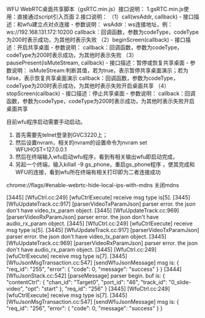  WFU WebRTC桌面共享脚本（gsRTC.min.js）接口说明：
  1.gsRTC.min.js使用：直接通过script引入页面
  2.接口说明：
（1）call(wsAddr, callback)
        - 接口描述：和wfu建立点对点连接
        - 参数说明：
               wsAddr：ws连接地址，例：ws://192.168.131.172:10200
               callback：回调函数，参数为codeType，codeType为200时表示成功，为其他时表示失败
（2）beginScreen(callback)
         - 接口描述：开启共享桌面
         - 参数说明：
               callback：回调函数，参数为codeType，codeType为200时表示成功，为其他时表示失败
（3）pausePresent(isMuteStream, callback)
         - 接口描述：暂停或恢复共享桌面
         - 参数说明：
               isMuteStream:判断其值，若为true，表示暂停共享桌面演示；若为false，表示恢复共享桌面演示
               callback：回调函数，参数为codeType，codeType为200时表示成功，为其他时表示失败开启桌面共享
（4）stopScreen(callback)
         - 接口描述：停止共享桌面
         - 参数说明：
                callback：回调函数，参数为codeType，codeType为200时表示成功，为其他时表示失败开启桌面共享










目前wfu程序启动需要手动启动。
1. 首先需要先telnet登录到GVC3220上；
2. 然后设置nvram，相关的nvram的设置命令为nvram set WFUHOST=127.0.0.1
3. 然后在终端输入wfu启动wfu程序，看到有相关输出wfu即启动完成，
4. 另起一个终端，输入killall -9 gs_phone，重启gs_phone程序 ，使其完成和WFU的连接，看到wfu所在终端有相关打印即为二者连接成功 



chrome://flags/#enable-webrtc-hide-local-ips-with-mdns  关闭mdns



[3445] [WfuCtrl.cc:249] [wfuCtrlExecute] receive msg type is[5].
[3445] [WfuUpdateTrack.cc:917] [parserVideoTxParamJson] parser error. the json don't have video_tx_param object.
[3445] [WfuUpdateTrack.cc:969] [parserVideoRxParamJson] parser error. the json don't have audio_rx_param object.
[3445] [WfuCtrl.cc:249] [wfuCtrlExecute] receive msg type is[5].
[3445] [WfuUpdateTrack.cc:917] [parserVideoTxParamJson] parser error. the json don't have video_tx_param object.
[3445] [WfuUpdateTrack.cc:969] [parserVideoRxParamJson] parser error. the json don't have audio_rx_param object.
[3445] [WfuCtrl.cc:249] [wfuCtrlExecute] receive msg type is[7].
[3445] [WfuJsonMsgTransaction.cc:547] [sendWfuJsonMessage] msg is:
{
        "req_id":       "255",
        "error":        {
                "code": 0,
                "message":      "success"
        }
}
[3444] [WfuJsonStack.cc:542] [parseMessage] parser begin. buf is:
{
        "contentCtrl":  {
                "chan_id":      "Target0",
                "port_id":      "46",
                "track_id":     "0_slide-video",
                "opt":  "start"
        },
        "req_id":       "256"
}
[3445] [WfuCtrl.cc:249] [wfuCtrlExecute] receive msg type is[7].
[3445] [WfuJsonMsgTransaction.cc:547] [sendWfuJsonMessage] msg is:
{
        "req_id":       "256",
        "error":        {
                "code": 0,
                "message":      "success"
        }
}
